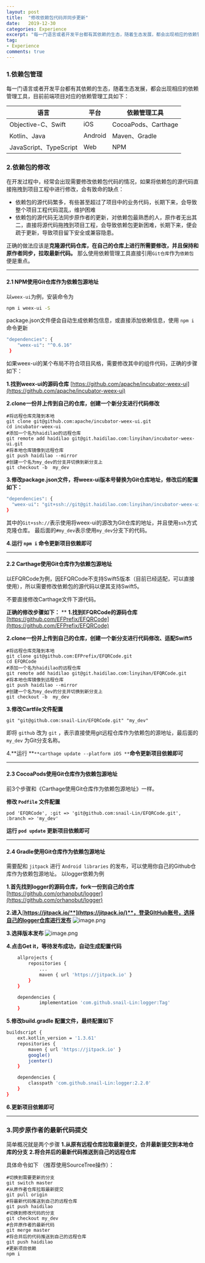 ```yaml
---
layout: post
title:  "修改依赖包代码并同步更新"
date:   2019-12-30
categories: Experience
excerpt: "每一门语言或者开发平台都有其依赖的生态，随着生态发展，都会出现相应的依赖管理工具"
tag:
- Experience
comments: true
---
```


### 1.依赖包管理
每一门语言或者开发平台都有其依赖的生态，随着生态发展，都会出现相应的依赖管理工具，目前前端项目对应的依赖管理工具如下：

| 语言 | 平台 | 依赖管理工具 |
| --- | --- | --- |
| Objective-C、Swift | iOS | CocoaPods、Carthage |
| Kotlin、Java | Android | Maven、Gradle |
| JavaScript、TypeScript | Web | NPM |


### 2.依赖包的修改
在开发过程中，经常会出现需要修改依赖包代码的情况，如果将依赖包的源代码直接拖拽到项目工程中进行修改，会有致命的缺点：

- 依赖包的源代码繁多，有些甚至超过了项目中的业务代码，长期下来，会导致整个项目工程代码混乱，维护困难
- 依赖包的源代码无法同步原作者的更新，对依赖包最熟悉的人，原作者无出其二，直接将源代码拖拽到项目工程，会导致依赖包更新困难，长期下来，便会疏于更新，导致项目留下安全或兼容隐患。

正确的做法应该是**克隆源代码仓库，在自己的仓库上进行所需要修改，并且保持和原作者同步，拉取最新代码。**
那么使用依赖管理工具直接引用`Git仓库`作为`依赖包`便是重点。

---


#### 2.1 NPM使用Git仓库作为依赖包源地址
以`weex-ui`为例，安装命令为
```bash
npm i weex-ui -S
```

package.json文件便会自动生成依赖包信息，或直接添加依赖信息，使用 `npm i` 命令更新
```bash
"dependencies": {
    "weex-ui": "^0.6.16"
 }
```

如果weex-ui的某个布局不符合项目风格，需要修改其中的组件代码，正确的步骤如下：

**1.找到weex-ui的源码仓库**
[https://github.com/apache/incubator-weex-ui](https://github.com/apache/incubator-weex-ui)

**2.clone一份并上传到自己的仓库，创建一个新分支进行代码修改**

```shell
#将远程仓库克隆到本地
git clone git@github.com:apache/incubator-weex-ui.git
cd incubator-weex-ui
#添加一个名为haidilao的远程仓库
git remote add haidilao git@git.haidilao.com:linyihan/incubator-weex-ui.git
#将本地仓库镜像到远程仓库
git push haidilao --mirror
#创建一个名为my_dev的分支并切换到新分支上
git checkout -b  my_dev
```

**3.修改package.json文件，将weex-ui版本号替换为Git仓库地址，修改后的配置如下：**

```bash
"dependencies": {
  "weex-ui": "git+ssh://git@git.haidilao.com:linyihan/incubator-weex-ui.git#my_dev"
}
```
其中的`Git+ssh://`表示使用将weex-ui的源改为Git仓库的地址，并且使用`ssh`方式克隆仓库。
最后面的`#my_dev`表示使用`my_dev`分支下的代码。

**4.运行 `npm i` 命令更新项目依赖即可**

---


#### 2.2 Carthage使用Git仓库作为依赖包源地址
以EFQRCode为例，因EFQRCode不支持Swift5版本（目前已经适配，可以直接使用），所以需要修改依赖包的源代码以便其支持Swift5。

不要直接修改Carthage文件下源代码。

**正确的修改步骤如下：**
**
**1.找到EFQRCode的源码仓库**
[https://github.com/EFPrefix/EFQRCode](https://github.com/EFPrefix/EFQRCode)

**2.clone一份并上传到自己的仓库，创建一个新分支进行代码修改、适配Swift5**

```shell
#将远程仓库克隆到本地
git clone git@github.com:EFPrefix/EFQRCode.git
cd EFQRCode
#添加一个名为haidilao的远程仓库
git remote add haidilao git@git.haidilao.com:linyihan/EFQRCode.git
#将本地仓库镜像到远程仓库
git push haidilao --mirror
#创建一个名为my_dev的分支并切换到新分支上
git checkout -b  my_dev
```

**3.修改Cartfile文件配置**
```shell
git "git@github.com:snail-Lin/EFQRCode.git" "my_dev"
```

即将 `github` 改为 `git` ，表示直接使用git远程仓库作为依赖包的源地址，最后面的 `my_dev` 为Git分支名称。

4.**运行 **`**carthage update --platform iOS **`**命令更新项目依赖即可**

---


#### 2.3 CocoaPods使用Git仓库作为依赖包源地址
前3个步骤和《Carthage使用Git仓库作为依赖包源地址》一样。

**修改 `Podfile` 文件配置**
```shell
pod 'EFQRCode', :git => 'git@github.com:snail-Lin/EFQRCode.git', :branch => 'my_dev'
```

**运行 `pod update` 更新项目依赖即可**

---


#### 2.4 Gradle使用Git仓库作为依赖包源地址
需要配和 `jitpack` 进行 `Android libraries` 的发布，可以使用你自己的Github仓库作为依赖包源地址。
以logger依赖为例

**1.首先找到logger的源码仓库，fork一份到自己的仓库**
[https://github.com/orhanobut/logger](https://github.com/orhanobut/logger)

**2.进入**[**https://jitpack.io/**](https://jitpack.io/)**，登录GItHub账号，选择自己的logger仓库进行发布**
![image.png](https://cdn.nlark.com/yuque/0/2019/png/117839/1576655983343-45b17603-386e-4ffc-95c1-5c2640889ed5.png#align=left&display=inline&height=57&name=image.png&originHeight=128&originWidth=1166&size=12460&status=done&style=none&width=523)

**3.选择版本发布**
![image.png](https://cdn.nlark.com/yuque/0/2019/png/117839/1576656298339-0e9fcf77-d54b-4907-b1eb-eb0cd65a26d0.png#align=left&display=inline&height=287&name=image.png&originHeight=652&originWidth=1180&size=55111&status=done&style=none&width=520)

**4.点击Get it，等待发布成功，自动生成配置代码**

```bash
	allprojects {
		repositories {
			...
			maven { url 'https://jitpack.io' }
		}
	}
```

```bash
	dependencies {
	        implementation 'com.github.snail-Lin:logger:Tag'
	}
```

**5.修改build.gradle 配置文件，最终配置如下**

```bash
buildscript {
    ext.kotlin_version = '1.3.61'
    repositories {
        maven { url 'https://jitpack.io' }
        google()
        jcenter()
    }

    dependencies {
        classpath 'com.github.snail-Lin:logger:2.2.0'
    }
}
```

**6.更新项目依赖即可**

---


### 3.同步原作者的最新代码提交
简单概况就是两个步骤
**1.从原有远程仓库拉取最新提交，合并最新提交到本地仓库的分支**
**2.将合并后的最新代码推送到自己的远程仓库**

具体命令如下 （推荐使用SourceTree操作）：

```shell
#切换到需要更新的分支
git switch master
#从原作者仓库拉取最新提交
git pull origin
#将最新代码推送到自己的远程仓库
git push haidilao
#切换到修改代码的分支
git checkout my_dev
#合并原作者的最新代码
git merge master
#将合并后的代码推送到自己的远程仓库
git push haidilao
#更新项目依赖
npm i
```


